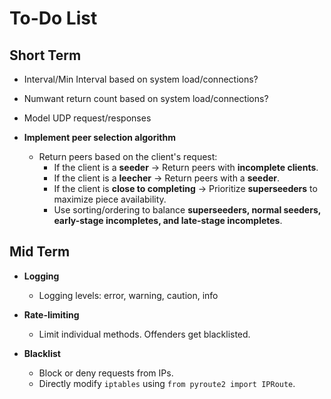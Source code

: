 # To-Do List

## Short Term
- Interval/Min Interval based on system load/connections? 
- Numwant return count based on system load/connections?

- Model UDP request/responses

- **Implement peer selection algorithm**  
  - Return peers based on the client's request:
    - If the client is a **seeder** → Return peers with **incomplete clients**.
    - If the client is a **leecher** → Return peers with a **seeder**.
    - If the client is **close to completing** → Prioritize **superseeders** to maximize piece availability.
    - Use sorting/ordering to balance **superseeders, normal seeders, early-stage incompletes, and late-stage incompletes**.

## Mid Term

- **Logging**
  - Logging levels: error, warning, caution, info

- **Rate-limiting**
  - Limit individual methods. Offenders get blacklisted.

- **Blacklist**
  - Block or deny requests from IPs.  
  - Directly modify `iptables` using `from pyroute2 import IPRoute`.

